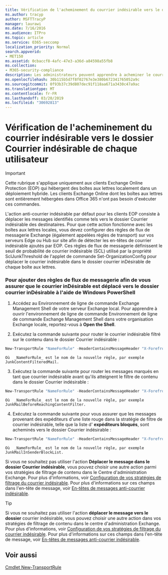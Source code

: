 ```yaml
---
title: Vérification de l'acheminement du courrier indésirable vers le dossier Courrier indésirable de chaque utilisateur
ms.author: tracyp
author: MSFTTracyP
manager: laurawi
ms.date: 7/16/2016
ms.audience: ITPro
ms.topic: article
ms.service: O365-seccomp
localization_priority: Normal
search.appverid:
- MET150
ms.assetid: 0cbaccf8-4afc-47e3-a36d-a84598a55fb8
ms.collection:
- M365-security-compliance
description: Les administrateurs peuvent apprendre à acheminer le courrier indésirable vers les dossiers de courrier inDésirable de l'utilisateur dans Exchange Online Protection.
ms.openlocfilehash: 30b115b5d7f8f02767e3e380b672341765052a9c
ms.sourcegitcommit: 0f93b37c39d807dec91f118aa671a3430c47a9ac
ms.translationtype: MT
ms.contentlocale: fr-FR
ms.lasthandoff: 03/20/2019
ms.locfileid: "30692813"
---
```

# <a name="ensure-that-spam-is-routed-to-each-users-junk-email-folder"></a>Vérification de l'acheminement du courrier indésirable vers le dossier Courrier indésirable de chaque utilisateur

> [!IMPORTANT]
> Cette rubrique s'applique uniquement aux clients Exchange Online Protection (EOP) qui hébergent des boîtes aux lettres localement dans un déploiement hybride. Les clients Exchange Online dont les boîtes aux lettres sont entièrement hébergées dans Office 365 n'ont pas besoin d'exécuter ces commandes. 
  
L'action anti-courrier indésirable par défaut pour les clients EOP consiste à déplacer les messages identifiés comme tels vers le dossier Courrier indésirable des destinataires. Pour que cette action fonctionne avec les boîtes aux lettres locales, vous devez configurer des règles de flux de messagerie Exchange (également appelées règles de transport) sur vos serveurs Edge ou Hub sur site afin de détecter les en-têtes de courrier indésirable ajoutés par EOP. Ces règles de flux de messagerie définissent le seuil de probabilité de courrier indésirable (SCL) utilisé par la propriété SclJunkThreshold de l'applet de commande Set-OrganizationConfig pour déplacer le courrier indésirable dans le dossier courrier inDésirable de chaque boîte aux lettres. 
  
### <a name="to-add-mail-flow-rules-to-ensure-spam-is-moved-to-the-junk-email-folder-by-using-windows-powershell"></a>Pour ajouter des règles de flux de messagerie afin de vous assurer que le courrier inDésirable est déplacé vers le dossier courrier inDésirable à l'aide de Windows PowerShell

1. Accédez au Environnement de ligne de commande Exchange Management Shell de votre serveur Exchange local. Pour apprendre à ouvrir l'environnement de ligne de commande Environnement de ligne de commande Exchange Management Shell dans votre organisation Exchange locale, reportez-vous à **Open the Shell**.
    
2. Exécutez la commande suivante pour router le courrier indésirable filtré sur le contenu dans le dossier Courrier indésirable :
    
  ```Powershell
  New-TransportRule "NameForRule" -HeaderContainsMessageHeader "X-Forefront-Antispam-Report" -HeaderContainsWords "SFV:SPM" -SetSCL 6
  ```

    Où  _NameForRule_ est le nom de la nouvelle règle, par exemple JunkContentFilteredMail. 
    
3. Exécutez la commande suivante pour router les messages marqués en tant que courrier indésirable avant qu'ils atteignent le filtre de contenu dans le dossier Courrier indésirable :
    
  ```Powershell
  New-TransportRule "NameForRule" -HeaderContainsMessageHeader "X-Forefront-Antispam-Report" -HeaderContainsWords "SFV:SKS" -SetSCL 6
  ```

    Où  _NameForRule_ est le nom de la nouvelle règle, par exemple JunkMailBeforeReachingContentFilter. 
    
4. Exécutez la commande suivante pour vous assurer que les messages provenant des expéditeurs d'une liste rouge dans la stratégie de filtre de courrier indésirable, telle que la liste d' **expéditeurs bloqués**, sont acheminés vers le dossier Courrier indésirable : 
    
  ```Powershell
  New-TransportRule "NameForRule" -HeaderContainsMessageHeader "X-Forefront-Antispam-Report" -HeaderContainsWords "SFV:SKB" -SetSCL 6
  ```

    Où  _NameForRule_ est le nom de la nouvelle règle, par exemple JunkMailInSenderBlockList. 
    
Si vous ne souhaitez pas utiliser l'action **Déplacer le message dans le dossier Courrier indésirable**, vous pouvez choisir une autre action parmi vos stratégies de filtrage de contenu dans le Centre d'administration Exchange. Pour plus d'informations, voir [Configuration de vos stratégies de filtrage du courrier indésirable](configure-your-spam-filter-policies.md). Pour plus d'informations sur ces champs dans l'en-tête de message, voir [En-têtes de messages anti-courrier indésirable](anti-spam-message-headers.md).
  

> [!TIP]
> Si vous ne souhaitez pas utiliser l'action **déplacer le message vers le dossier** courrier indésirable, vous pouvez choisir une autre action dans vos stratégies de filtrage de contenu dans le centre d'administration Exchange. Pour plus d'informations, voir [Configuration de vos stratégies de filtrage du courrier indésirable](configure-your-spam-filter-policies.md). Pour plus d'informations sur ces champs dans l'en-tête de message, voir [En-têtes de messages anti-courrier indésirable](anti-spam-message-headers.md).
> 
## <a name="see-also"></a>Voir aussi

[Cmdlet New-TransportRule](https://technet.microsoft.com/library/bb125138%28v=exchg.160%29.aspx)

